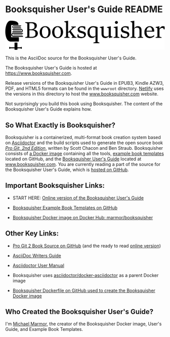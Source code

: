 # Booksquisher User's Guide README

![Booksquisher](images/booksquisher-logo.svg)

This is the AsciiDoc source for the Booksquisher User's Guide.

The Booksquisher User's Guide is hosted at https://www.booksquisher.com.

Release versions of the Booksquisher User's Guide in EPUB3, Kindle
AZW3, PDF, and HTML5 formats can be found in the `wwwroot`
directory. [Netlify](https://www.netlify.com/) uses the versions in
this directory to host the www.booksquisher.com website.

Not surprisingly you build this book using Booksquisher. The content
of the Booksquisher User's Guide explains how.

## So What Exactly is Booksquisher?

Booksquisher is a containerized, multi-format book creation system based on [Asciidoctor](https://asciidoctor.org/) and the build scripts used to generate the open source book _[Pro Git, 2nd Edition](https://git-scm.com/book/en/v2)_, written by Scott Chacon and Ben Straub. Booksquisher consists of [a Docker image](https://hub.docker.com/r/marmor/booksquisher) containing all the tools, [example book templates](https://github.com/mmarmor/booksquisher-example-book-templates) located on GitHub, and the [Booksquisher User's Guide](https://www.booksquisher.com/) located at www.booksquisher.com. You are currently reading a part of the source for the Booksquisher User's Guide, which is [hosted on GitHub](https://github.com/mmarmor/booksquisher-users-guide).

## Important Booksquisher Links:

* START HERE: [Online version of the Booksquisher User's Guide](https://www.booksquisher.com/)

* [Booksquisher Example Book Templates on GitHub](https://github.com/mmarmor/booksquisher-example-book-templates)

* [Booksquisher Docker image on Docker Hub: marmor/booksquisher](https://hub.docker.com/r/marmor/booksquisher)

## Other Key Links:

* [Pro Git 2 Book Source on GitHub](https://github.com/progit/progit2.git) (and the ready to read [online version](https://git-scm.com/book/en/v2))

* [AsciiDoc Writers Guide](https://asciidoctor.org/docs/asciidoc-writers-guide/)

* [Asciidoctor User Manual](https://asciidoctor.org/docs/user-manual/)

* Booksquisher uses [asciidoctor/docker-asciidoctor](https://github.com/asciidoctor/docker-asciidoctor) as a parent Docker image

* [Booksquisher Dockerfile on GitHub used to create the Booksquisher Docker image](https://github.com/mmarmor/booksquisher-docker)

## Who Created the Booksquisher User's Guide?

I'm [Michael Marmor](https://www.michaelmarmor.com), the creator of the Booksquisher Docker image, User's Guide, and Example Book Templates.